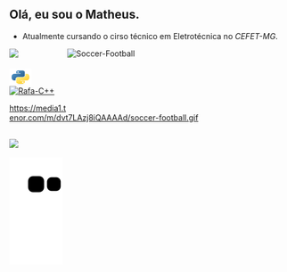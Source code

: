 ## Olá, eu sou o Matheus.
- Atualmente cursando o cirso técnico em Eletrotécnica no *CEFET-MG*.
<div>
  <img align="right" alt="Soccer-Football"  height="100" width="400" src="https://media1.tenor.com/m/dvt7LAzj8iQAAAAd/soccer-football.gif">
  
</div>
<div>
  <a href="https://github.com/rafaballerini">
  <img height="180em" src="https://github-readme-stats.vercel.app/api?username=Matheusrammos&show_icons=true&theme=dark&include_all_commits=true&count_private=true"/>
</div>
    
<div style="display: inline_block"><br>
    

  <img align="center" alt="Rafa-Python" height="30" width="40" src="https://raw.githubusercontent.com/devicons/devicon/master/icons/python/python-original.svg">
  <img align="center" alt="Rafa-C++" height="30" width="40" src="https://cdn.jsdelivr.net/gh/devicons/devicon@latest/icons/cplusplus/cplusplus-original.svg">

https://media1.tenor.com/m/dvt7LAzj8iQAAAAd/soccer-football.gif

</div>


  
  ##
 
<div> 
  <a href = "mailto:contato@rafaballerini.tech"><img src="https://img.shields.io/badge/-Gmail-%23333?style=for-the-badge&logo=gmail&logoColor=white" target="_blank"></a>

 
  ![Snake animation](https://github.com/rafaballerini/rafaballerini/blob/output/github-contribution-grid-snake.svg)
 
</div>

